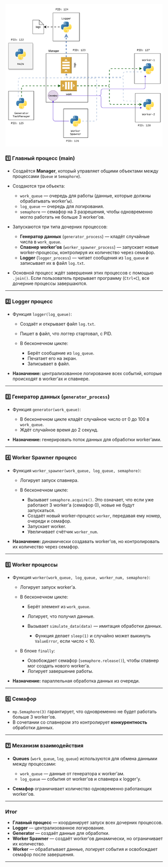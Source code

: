 ![Multiprocessing-system.png](Multiprocessing-system.png)

### **1️⃣ Главный процесс (main)**

* Создаётся **Manager**, который управляет общими объектами между процессами (`Queue` и `Semaphore`).
* Создаются три объекта:

  * `work_queue` — очередь для работы (данные, которые должны обрабатывать worker’ы).
  * `log_queue` — очередь для логирования.
  * `semaphore` — семафор на 3 разрешения, чтобы одновременно могло работать не больше 3 worker’ов.
* Запускаются три типа дочерних процессов:

  - **Генератор данных** (`generator_process`) — кладёт случайные числа в `work_queue`.
  - **Спавнер worker’ов** (`worker_spawner_process`) — запускает новые worker-процессы, контролируя их количество через семафор.
  - **Logger** (`logger_process`) — читает сообщения из `log_queue` и записывает их в файл `log.txt`.
* Основной процесс ждёт завершения этих процессов с помощью `.join()`. Если пользователь прерывает программу (`Ctrl+C`), все дочерние процессы завершаются.

---

### **2️⃣ Logger процесс**

* Функция `logger(log_queue)`:

  * Создаёт и открывает файл `log.txt`.
  * Пишет в файл, что логгер стартовал, с PID.
  * В бесконечном цикле:

    * Берёт сообщение из `log_queue`.
    * Печатает его на экран.
    * Записывает в файл.
* **Назначение:** централизованное логирование всех событий, которые происходят в worker’ах и спавнере.

---

### **3️⃣ Генератор данных (`generator_process`)**

* Функция `generator(work_queue)`:

  * В бесконечном цикле кладёт случайное число от 0 до 100 в `work_queue`.
  * Ждёт случайное время до 2 секунд.
* **Назначение:** генерировать поток данных для обработки worker’ами.

---

### **4️⃣ Worker Spawner процесс**

* Функция `worker_spawner(work_queue, log_queue, semaphore)`:

  * Логирует запуск спавнера.
  * В бесконечном цикле:

    * Вызывает `semaphore.acquire()`. Это означает, что если уже работают 3 worker’а (семафор 0), новые не будут запускаться.
    * Создаёт новый worker-процесс `worker`, передавая ему номер, очереди и семафор.
    * Запускает worker.
    * Увеличивает счётчик `worker_num`.
* **Назначение:** динамически создавать worker’ов, но контролировать их количество через семафор.

---

### **5️⃣ Worker процессы**

* Функция `worker(work_queue, log_queue, worker_num, semaphore)`:

  * Логирует запуск worker’а.
  * В бесконечном цикле:

    * Берёт элемент из `work_queue`.
    * Логирует, что получил данные.
    * Вызывает `simulate_data(data)` — имитация обработки данных.

      * Функция делает `sleep(1)` и случайно может выкинуть `ValueError`, если число < 10.
  * В блоке `finally`:

    * Освобождает семафор (`semaphore.release()`), чтобы спавнер мог создать нового worker’а.
    * Логирует завершение работы.
* **Назначение:** параллельная обработка данных из очереди.

---

### **6️⃣ Семафор**

* `mp.Semaphore(3)` гарантирует, что одновременно не будет работать больше 3 worker’ов.
* В сочетании со спавнером это контролирует **конкурентность** обработки данных.

---

### **7️⃣ Механизм взаимодействия**

* **Queues** (`work_queue`, `log_queue`) используются для обмена данными между процессами:

  * `work_queue` — данные от генератора к worker’ам.
  * `log_queue` — события от worker’ов и спавнера к logger’у.
* **Семафор** ограничивает количество одновременно работающих worker’ов.

---

### **Итог**

* **Главный процесс** — координирует запуск всех дочерних процессов.
* **Logger** — централизованное логирование.
* **Generator** — создаёт данные для обработки.
* **Worker Spawner** — создаёт worker’ов динамически, но ограничивает их количество.
* **Worker** — обрабатывает данные, логирует события и освобождает семафор после завершения.

---
